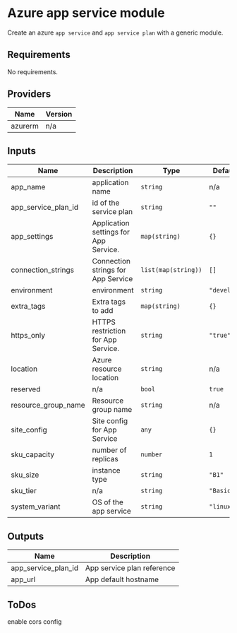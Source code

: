 # Azure app service module

Create an azure `app service` and `app service plan` with a generic module.

## Requirements

No requirements.

## Providers

| Name | Version |
|------|---------|
| azurerm | n/a |

## Inputs

| Name | Description | Type | Default | Required |
|------|-------------|------|---------|:--------:|
| app\_name | application name | `string` | n/a | yes |
| app\_service\_plan\_id | id of the service plan | `string` | `""` | no |
| app\_settings | Application settings for App Service. | `map(string)` | `{}` | no |
| connection\_strings | Connection strings for App Service | `list(map(string))` | `[]` | no |
| environment | environment | `string` | `"develop"` | no |
| extra\_tags | Extra tags to add | `map(string)` | `{}` | no |
| https\_only | HTTPS restriction for App Service. | `string` | `"true"` | no |
| location | Azure resource location | `string` | n/a | yes |
| reserved | n/a | `bool` | `true` | no |
| resource\_group\_name | Resource group name | `string` | n/a | yes |
| site\_config | Site config for App Service | `any` | `{}` | no |
| sku\_capacity | number of replicas | `number` | `1` | no |
| sku\_size | instance type | `string` | `"B1"` | no |
| sku\_tier | n/a | `string` | `"Basic"` | no |
| system\_variant | OS of the app service | `string` | `"linux"` | no |

## Outputs

| Name | Description |
|------|-------------|
| app\_service\_plan\_id | App service plan reference |
| app\_url | App default hostname |


## ToDos 

enable cors config
